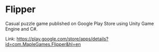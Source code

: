 # Flipper
Casual puzzle game published on Google Play Store using Unity Game Engine and C#.

Link: https://play.google.com/store/apps/details?id=com.MapleGames.Flipper&hl=en

